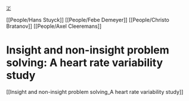 [🇿](zotero://select/groups/5641742/items/HRFTKHCG)

[[People/Hans Stuyck]] [[People/Febe Demeyer]] [[People/Christo Bratanov]] [[People/Axel Cleeremans]] 
# Insight and non-insight problem solving: A heart rate variability study

[[Insight and non-insight problem solving_A heart rate variability study]]
